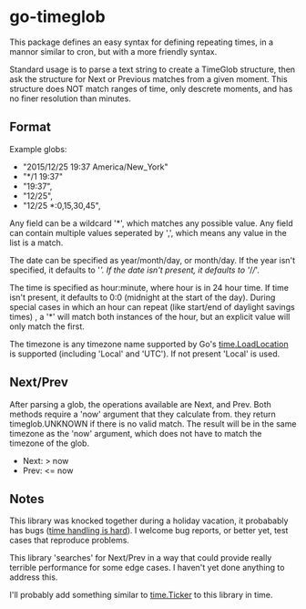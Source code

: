 # go-timeglob

This package defines an easy syntax for defining repeating times, in a mannor similar to cron, but with a more friendly syntax.

Standard usage is to parse a text string to create a TimeGlob structure, then ask the structure for Next or Previous matches from a given moment. This structure does NOT match ranges of time, only descrete moments, and has no finer resolution than minutes.

## Format ##

Example globs:
* "2015/12/25 19:37 America/New_York"
* "*/1 19:37"
*	"19:37",
*	"12/25",
*	"12/25 *:0,15,30,45",

Any field can be a wildcard '*', which matches any possible value. Any field can contain multiple values seperated by ',', which means any value in the list is a match.

The date can be specified as year/month/day, or month/day. If the year isn't specified, it defaults to '*'. If the date isn't present, it defaults to '*/*/*'.

The time is specified as hour:minute, where hour is in 24 hour time. If time isn't present, it defaults to 0:0 (midnight at the start of the day). During special cases in which an hour can repeat (like start/end of daylight savings times) , a '*' will match both instances of the hour, but an explicit value will only match the first.

The timezone is any timezone name supported by Go's [time.LoadLocation](https://golang.org/pkg/time/#LoadLocation) is supported (including 'Local' and 'UTC'). If not present 'Local' is used.

## Next/Prev ##

After parsing a glob, the operations available are Next, and Prev. Both methods require a 'now' argument that they calculate from. they return timeglob.UNKNOWN if there is no valid match. The result will be in the same timezone as the 'now' argument, which does not have to match the timezone of the glob.

* Next: > now
* Prev: <= now

## Notes ##

This library was knocked together during a holiday vacation, it probabably has bugs ([time handling is hard](http://infiniteundo.com/post/25326999628/falsehoods-programmers-believe-about-time)). I welcome bug reports, or better yet, test cases that reproduce problems.

This library 'searches' for Next/Prev in a way that could provide really terrible performance for some edge cases. I haven't yet done anything to address this.

I'll probably add something similar to [time.Ticker](https://golang.org/pkg/time/#Ticker) to this library in time.
